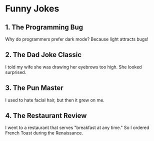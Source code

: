 # Funny Jokes

## 1. The Programming Bug
Why do programmers prefer dark mode?
Because light attracts bugs!

## 2. The Dad Joke Classic
I told my wife she was drawing her eyebrows too high.
She looked surprised.

## 3. The Pun Master
I used to hate facial hair, but then it grew on me.

## 4. The Restaurant Review
I went to a restaurant that serves "breakfast at any time."
So I ordered French Toast during the Renaissance.

